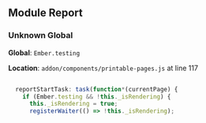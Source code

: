 ## Module Report
### Unknown Global

**Global**: `Ember.testing`

**Location**: `addon/components/printable-pages.js` at line 117

```js

  reportStartTask: task(function*(currentPage) {
    if (Ember.testing && !this._isRendering) {
      this._isRendering = true;
      registerWaiter(() => !this._isRendering);
```
